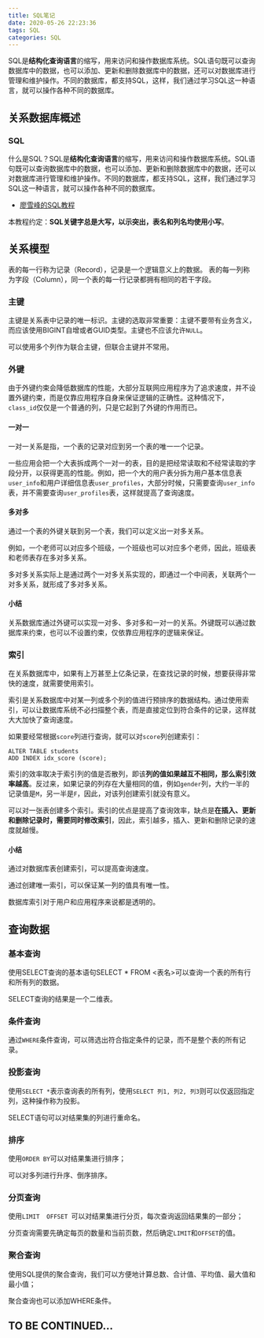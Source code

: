 ```yaml
---
title: SQL笔记
date: 2020-05-26 22:23:36
tags: SQL
categories: SQL
---
```


SQL是**结构化查询语言**的缩写，用来访问和操作数据库系统。SQL语句既可以查询数据库中的数据，也可以添加、更新和删除数据库中的数据，还可以对数据库进行管理和维护操作。不同的数据库，都支持SQL，这样，我们通过学习SQL这一种语言，就可以操作各种不同的数据库。

<!-- more -->


## 关系数据库概述

### SQL

什么是SQL？SQL是**结构化查询语言**的缩写，用来访问和操作数据库系统。SQL语句既可以查询数据库中的数据，也可以添加、更新和删除数据库中的数据，还可以对数据库进行管理和维护操作。不同的数据库，都支持SQL，这样，我们通过学习SQL这一种语言，就可以操作各种不同的数据库。

- [廖雪峰的SQL教程](https://www.liaoxuefeng.com/wiki/1177760294764384)

本教程约定：**SQL关键字总是大写，以示突出，表名和列名均使用小写**。

## 关系模型

表的每一行称为记录（Record），记录是一个逻辑意义上的数据。
表的每一列称为字段（Column），同一个表的每一行记录都拥有相同的若干字段。

### 主键

主键是关系表中记录的唯一标识。主键的选取非常重要：主键不要带有业务含义，而应该使用BIGINT自增或者GUID类型。主键也不应该允许`NULL`。

可以使用多个列作为联合主键，但联合主键并不常用。

### 外键

由于外键约束会降低数据库的性能，大部分互联网应用程序为了追求速度，并不设置外键约束，而是仅靠应用程序自身来保证逻辑的正确性。这种情况下，`class_id`仅仅是一个普通的列，只是它起到了外键的作用而已。

#### 一对一

一对一关系是指，一个表的记录对应到另一个表的唯一一个记录。

一些应用会把一个大表拆成两个一对一的表，目的是把经常读取和不经常读取的字段分开，以获得更高的性能。例如，把一个大的用户表分拆为用户基本信息表`user_info`和用户详细信息表`user_profiles`，大部分时候，只需要查询`user_info`表，并不需要查询`user_profiles`表，这样就提高了查询速度。

#### 多对多

通过一个表的外键关联到另一个表，我们可以定义出一对多关系。

例如，一个老师可以对应多个班级，一个班级也可以对应多个老师，因此，班级表和老师表存在多对多关系。

多对多关系实际上是通过两个一对多关系实现的，即通过一个中间表，关联两个一对多关系，就形成了多对多关系。

#### 小结

关系数据库通过外键可以实现一对多、多对多和一对一的关系。外键既可以通过数据库来约束，也可以不设置约束，仅依靠应用程序的逻辑来保证。

### 索引

在关系数据库中，如果有上万甚至上亿条记录，在查找记录的时候，想要获得非常快的速度，就需要使用索引。

索引是关系数据库中对某一列或多个列的值进行预排序的数据结构。通过使用索引，可以让数据库系统不必扫描整个表，而是直接定位到符合条件的记录，这样就大大加快了查询速度。

如果要经常根据`score`列进行查询，就可以对`score`列创建索引：

```
ALTER TABLE students
ADD INDEX idx_score (score);
```

索引的效率取决于索引列的值是否散列，即该**列的值如果越互不相同，那么索引效率越高**。反过来，如果记录的列存在大量相同的值，例如`gender`列，大约一半的记录值是`M`，另一半是`F`，因此，对该列创建索引就没有意义。

可以对一张表创建多个索引。索引的优点是提高了查询效率，缺点是**在插入、更新和删除记录时，需要同时修改索引**，因此，索引越多，插入、更新和删除记录的速度就越慢。

#### 小结

通过对数据库表创建索引，可以提高查询速度。

通过创建唯一索引，可以保证某一列的值具有唯一性。

数据库索引对于用户和应用程序来说都是透明的。

## 查询数据

### 基本查询

使用SELECT查询的基本语句SELECT * FROM <表名>可以查询一个表的所有行和所有列的数据。

SELECT查询的结果是一个二维表。

### 条件查询

通过`WHERE`条件查询，可以筛选出符合指定条件的记录，而不是整个表的所有记录。

### 投影查询

使用`SELECT *`表示查询表的所有列，使用`SELECT 列1, 列2, 列3`则可以仅返回指定列，这种操作称为投影。

SELECT语句可以对结果集的列进行重命名。

### 排序

使用`ORDER BY`可以对结果集进行排序；

可以对多列进行升序、倒序排序。

### 分页查询

使用`LIMIT  OFFSET `可以对结果集进行分页，每次查询返回结果集的一部分；

分页查询需要先确定每页的数量和当前页数，然后确定`LIMIT`和`OFFSET`的值。

### 聚合查询

使用SQL提供的聚合查询，我们可以方便地计算总数、合计值、平均值、最大值和最小值；

聚合查询也可以添加WHERE条件。

## TO BE CONTINUED…